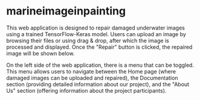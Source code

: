 # marineimageinpainting

This web application is designed to repair damaged underwater images using a trained TensorFlow-Keras model. Users can upload an image by browsing their files or using drag & drop, after which the image is processed and displayed. Once the "Repair" button is clicked, the repaired image will be shown below.

On the left side of the web application, there is a menu that can be toggled. This menu allows users to navigate between the Home page (where damaged images can be uploaded and repaired), the Documentation section (providing detailed information about our project), and the "About Us" section (offering information about the project participants).
